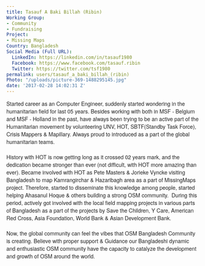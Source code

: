 ```yaml
---
title: Tasauf A Baki Billah (Ribin)
Working Group:
- Community
- Fundraising
Project:
- Missing Maps
Country: Bangladesh
Social Media (Full URL):
  LinkedIn: https://linkedin.com/in/tasauf1980
  Facebook: https://www.facebook.com/tasauf.ribin
  Twitter: https://twitter.com/tsf1980
permalink: users/tasauf_a_baki_billah_(ribin)
Photo: "/uploads/picture-369-1488295145.jpg"
date: '2017-02-28 14:02:31 Z'
---
```

<p style="box-sizing: border-box; margin-bottom: 20px; font-size: 14px; color: #222222; font-family: 'Helvetica Neue', Arial, sans-serif; font-style: normal; font-variant-ligatures: normal; font-variant-caps: normal; font-weight: normal;">Started career as an Computer Engineer, suddenly started wondering in the humanitarian field for last 05 years. Besides working with both in MSF - Belgium and MSF - Holland in the past, have always been trying to be an active part of the Humanitarian movement by volunteering UNV, HOT, SBTF(Standby Task Force), Crisis Mappers &amp; Mapillary. Always proud to introduced as a part of the global humanitarian teams.</p><p style="box-sizing: border-box; margin-bottom: 20px; font-size: 14px; color: #222222; font-family: 'Helvetica Neue', Arial, sans-serif; font-style: normal; font-variant-ligatures: normal; font-variant-caps: normal; font-weight: normal;">History with HOT is now getting long as it crossed 02 years mark, and the dedication became stronger than ever (not difficult, with HOT more amazing than ever).&nbsp;Became involved with HOT as Pete Masters &amp; Jorieke Vyncke visiting Bangladesh to map Kamrangirchar &amp; Hazaribagh area as a part of MissingMaps project. Therefore, started to disseminate this knowledge among people, started helping Ahasanul Hoque &amp; others building a strong OSM community. &nbsp;During this period, actively got involved with the local field mapping projects in various parts of Bangladesh as a part of the projects by Save the Children, Y Care, American Red Cross, Asia Foundation, World Bank &amp; Asian Development Bank.</p><p style="box-sizing: border-box; margin-bottom: 20px; font-size: 14px; color: #222222; font-family: 'Helvetica Neue', Arial, sans-serif; font-style: normal; font-variant-ligatures: normal; font-variant-caps: normal; font-weight: normal;">Now, the global community can feel the vibes that OSM Bangladesh Community is creating. Believe with proper support &amp; Guidance our Bangladeshi dynamic and enthusiastic OSM community have the capacity to catalyze the development and growth of OSM around the world.</p>
